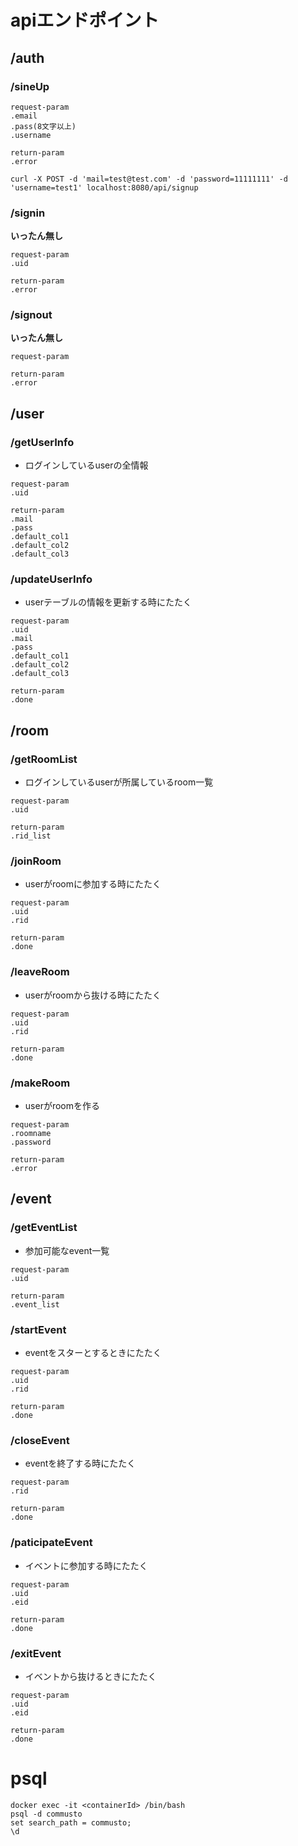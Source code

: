 # apiエンドポイント
## /auth
### /sineUp
```
request-param
.email
.pass(8文字以上)
.username
```
```
return-param
.error
```
```
curl -X POST -d 'mail=test@test.com' -d 'password=11111111' -d 'username=test1' localhost:8080/api/signup
```
### /signin
__いったん無し__

```
request-param
.uid
```
```
return-param
.error
```
### /signout
__いったん無し__
```
request-param
```
```
return-param
.error
```

## /user
### /getUserInfo
- ログインしているuserの全情報
```
request-param
.uid
```
```
return-param
.mail
.pass
.default_col1
.default_col2
.default_col3
```
### /updateUserInfo
- userテーブルの情報を更新する時にたたく
```
request-param
.uid
.mail
.pass
.default_col1
.default_col2
.default_col3
```
```
return-param
.done
```

## /room
### /getRoomList
- ログインしているuserが所属しているroom一覧
```
request-param
.uid
```
```
return-param
.rid_list
```
### /joinRoom
- userがroomに参加する時にたたく
```
request-param
.uid
.rid
```
```
return-param
.done
```
### /leaveRoom
- userがroomから抜ける時にたたく
```
request-param
.uid
.rid
```
```
return-param
.done
```
### /makeRoom
- userがroomを作る
```
request-param
.roomname
.password
```
```
return-param
.error
```

## /event
### /getEventList
- 参加可能なevent一覧
```
request-param
.uid
```
```
return-param
.event_list
```
### /startEvent
- eventをスターとするときにたたく
```
request-param
.uid
.rid
```
```
return-param
.done
```
### /closeEvent
- eventを終了する時にたたく
```
request-param
.rid
```
```
return-param
.done
```
### /paticipateEvent
- イベントに参加する時にたたく
```
request-param
.uid
.eid
```
```
return-param
.done
```
### /exitEvent
- イベントから抜けるときにたたく
```
request-param
.uid
.eid
```
```
return-param
.done
```


# psql
```
docker exec -it <containerId> /bin/bash
psql -d commusto
set search_path = commusto;
\d
```